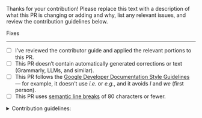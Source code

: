 Thanks for your contribution! Please replace this text with a description of what this PR is changing or adding and why, list any relevant issues, and review the contribution guidelines below.

Fixes <Replace with issue link>

---

- [ ] I’ve reviewed the contributor guide and applied the relevant portions to this PR.
- [ ] This PR doesn’t contain automatically generated corrections or text (Grammarly, LLMs, and similar).
- [ ] This PR follows the [Google Developer Documentation Style Guidelines](https://developers.google.com/style) — for example, it doesn’t use _i.e._ or _e.g._, and it avoids _I_ and _we_ (first person).
- [ ] This PR uses [semantic line breaks](https://github.com/dart-lang/site-shared/blob/main/doc/writing-for-dart-and-flutter-websites.md#semantic-line-breaks) of 80 characters or fewer.

<details>
  <summary>Contribution guidelines:</summary><br>

  - See our [contributor guide](https://github.com/dart-lang/website/blob/main/CONTRIBUTING.md) for general expectations for PRs.
  - Larger or significant changes should be discussed in an issue before creating a PR.
  - Code changes should generally follow the [Dart style guide](https://dart.dev/effective-dart) and use `dart format`.
  - Updates to [code excerpts](https://github.com/dart-lang/site-shared/blob/main/doc/code-excerpts.md) indicated by `<?code-excerpt` need to be updated in their source `.dart` file as well.
</details>
